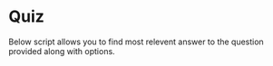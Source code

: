 # Quiz
Below script allows you to find most relevent answer to the question provided along with options.
